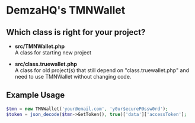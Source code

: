 # DemzaHQ's TMNWallet

## Which class is right for your project?
- **src/TMNWallet.php**  
A class for starting new project
  
- **src/class.truewallet.php**  
A class for old project(s) that still depend on "class.truewallet.php" 
and need to use TMNWallet without changing code.

## Example Usage
```php
$tmn = new TMNWallet('your@email.com', 'y0ur$ecureP@ssw0rd');
$token = json_decode($tmn->GetToken(), true)['data']['accessToken'];
```
